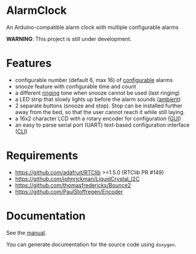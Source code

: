 # AlarmClock
An Arduino-compatible alarm clock with multiple configurable alarms

**WARNING**: This project is still under development.


# Features
- configurable number (default 6, max 16) of
  [configurable](./docs/manual.md#Alarms) alarms
- snooze feature with configurable time and count
- a different [ringing](./docs/manual.md#Ringing) tone when snooze cannot be
  used (last ringing)
- a LED strip that slowly lights up before the alarm sounds
  ([ambient](./docs/manual.md#Ambient-LED-strip))
- 2 separate buttons (snooze and stop). Stop can be installed further away
  from the bed, so that the user cannot reach it while still laying.
- a 16x2 character LCD with a rotary encoder for configuration
  ([GUI](./docs/manual.md#LCD))
- an easy to parse serial port (UART) text-based configuration interface
  ([CLI](./docs/manual.md#Serial-CLI))


# Requirements
- https://github.com/adafruit/RTClib >=1.5.0 (RTClib PR #149)
- https://github.com/johnrickman/LiquidCrystal_I2C
- https://github.com/thomasfredericks/Bounce2
- https://github.com/PaulStoffregen/Encoder


# Documentation
See the [manual][manual].

You can generate documentation for the source code using `doxygen`.


[manual]: ./docs/manual.md
